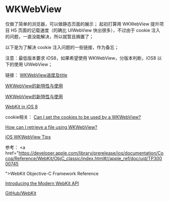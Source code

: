 # WKWebView

仅做了简单的浏览器，可以做静态页面的展示；
起初打算用 WKWebView 提升项目 H5 页面的记载速度（的确比 UIWebView 快出很多），不过由于 cookie 注入的问题，一直没能解决，所以就暂且搁置了；

以下是为了解决 cookie 注入问题的一些链接，作为备忘；

注意：最低版本要求 iOS8，如果希望使用 WKWebView，分版本判断，iOS8 以下的使用 UIWebView；

链接：
<a href="http://blog.csdn.net/reylen/article/details/46679895">WKWebView进度及title</a>

<a href="http://www.brighttj.com/ios/ios-wkwebview-new-features-and-use.html">WKWebView的新特性与使用</a>

<a href="http://www.brighttj.com/ios/ios-wkwebview-new-features-and-use.html">WKWebView的新特性与使用</a>

<a href="http://www.hotobear.com/?p=741">WebKit in iOS 8</a>


cookie相关：
<a href="http://stackoverflow.com/questions/26573137/can-i-set-the-cookies-to-be-used-by-a-wkwebview/26577303#26577303">Can I set the cookies to be used by a WKWebView?</a>

<a href="http://stackoverflow.com/questions/24464397/how-can-i-retrieve-a-file-using-wkwebview/24982211#24982211">How can I retrieve a file using WKWebView?</a>

<a href="http://atmarkplant.com/ios-wkwebview-tips/">iOS WKWebView Tips</a>


参考：
<a href="https://developer.apple.com/library/prerelease/ios/documentation/Cocoa/Reference/WebKit/ObjC_classic/index.html#//apple_ref/doc/uid/TP30000745

">WebKit Objective-C Framework Reference</a>

<a href="https://developer.apple.com/videos/wwdc/2014/">Introducing the Modern WebKit API</a>

<a href="https://github.com/WebKit/webkit">GitHub/WebKit</a>